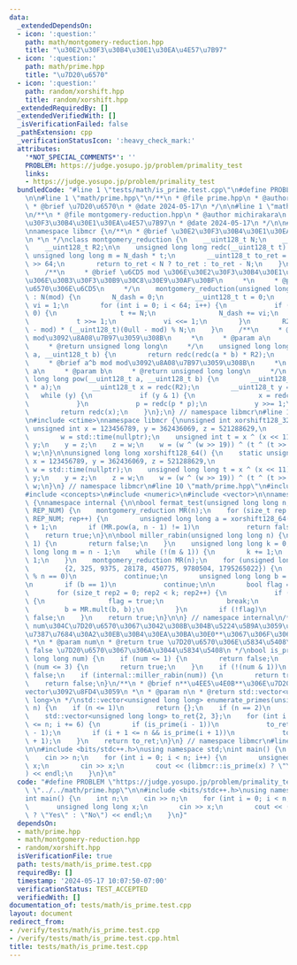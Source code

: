 ```yaml
---
data:
  _extendedDependsOn:
  - icon: ':question:'
    path: math/montgomery-reduction.hpp
    title: "\u30E2\u30F3\u30B4\u30E1\u30EA\u4E57\u7B97"
  - icon: ':question:'
    path: math/prime.hpp
    title: "\u7D20\u6570"
  - icon: ':question:'
    path: random/xorshift.hpp
    title: random/xorshift.hpp
  _extendedRequiredBy: []
  _extendedVerifiedWith: []
  _isVerificationFailed: false
  _pathExtension: cpp
  _verificationStatusIcon: ':heavy_check_mark:'
  attributes:
    '*NOT_SPECIAL_COMMENTS*': ''
    PROBLEM: https://judge.yosupo.jp/problem/primality_test
    links:
    - https://judge.yosupo.jp/problem/primality_test
  bundledCode: "#line 1 \"tests/math/is_prime.test.cpp\"\n#define PROBLEM \"https://judge.yosupo.jp/problem/primality_test\"\
    \n\n#line 1 \"math/prime.hpp\"\n/**\n * @file prime.hpp\n * @author michirakara\n\
    \ * @brief \u7D20\u6570\n * @date 2024-05-17\n */\n\n#line 1 \"math/montgomery-reduction.hpp\"\
    \n/**\n * @file montgomery-reduction.hpp\n * @author michirakara\n * @brief \u30E2\
    \u30F3\u30B4\u30E1\u30EA\u4E57\u7B97\n * @date 2024-05-17\n */\n\n#include <iostream>\n\
    \nnamespace libmcr {\n/**\n * @brief \u30E2\u30F3\u30B4\u30E1\u30EA\u4E57\u7B97\
    \n *\n */\nclass montgomery_reduction {\n    __uint128_t N;\n    __uint128_t N_dash;\n\
    \    __uint128_t R2;\n\n    unsigned long long redc(__uint128_t t) {\n       \
    \ unsigned long long m = N_dash * t;\n        __uint128_t to_ret = (t + N * __uint128_t(m))\
    \ >> 64;\n        return to_ret < N ? to_ret : to_ret - N;\n    }\n\n  public:\n\
    \    /**\n     * @brief \u6CD5 mod \u306E\u30E2\u30F3\u30B4\u30E1\u30EA\u4E57\u7B97\
    \u306E\u30B3\u30F3\u30B9\u30C8\u30E9\u30AF\u30BF\n     *\n     * @param mod \u5947\
    \u6570\u306E\u6CD5\n     */\n    montgomery_reduction(unsigned long long mod)\
    \ : N(mod) {\n        N_dash = 0;\n        __uint128_t t = 0;\n        __uint128_t\
    \ vi = 1;\n        for (int i = 0; i < 64; i++) {\n            if ((t & 1) ==\
    \ 0) {\n                t += N;\n                N_dash += vi;\n            }\n\
    \            t >>= 1;\n            vi <<= 1;\n        }\n        R2 = (__uint128_t)(0ull\
    \ - mod) * (__uint128_t)(0ull - mod) % N;\n    }\n    /**\n     * @brief a*b mod\
    \ mod\u3092\u8A08\u7B97\u3059\u308B\n     *\n     * @param a\n     * @param b\n\
    \     * @return unsigned long long\n     */\n    unsigned long long mult(__uint128_t\
    \ a, __uint128_t b) {\n        return redc(redc(a * b) * R2);\n    }\n    /**\n\
    \     * @brief a^b mod mod\u3092\u8A08\u7B97\u3059\u308B\n     *\n     * @param\
    \ a\n     * @param b\n     * @return unsigned long long\n     */\n    unsigned\
    \ long long pow(__uint128_t a, __uint128_t b) {\n        __uint128_t p = redc(R2\
    \ * a);\n        __uint128_t x = redc(R2);\n        __uint128_t y = b;\n     \
    \   while (y) {\n            if (y & 1) {\n                x = redc(x * p);\n\
    \            }\n            p = redc(p * p);\n            y >>= 1;\n        }\n\
    \        return redc(x);\n    }\n};\n} // namespace libmcr\n#line 1 \"random/xorshift.hpp\"\
    \n#include <ctime>\nnamespace libmcr {\nunsigned int xorshift128_32() {\n    static\
    \ unsigned int x = 123456789, y = 362436069, z = 521288629,\n                \
    \        w = std::time(nullptr);\n    unsigned int t = x ^ (x << 11);\n    x =\
    \ y;\n    y = z;\n    z = w;\n    w = (w ^ (w >> 19)) ^ (t ^ (t >> 8));\n    return\
    \ w;\n}\n\nunsigned long long xorshift128_64() {\n    static unsigned long long\
    \ x = 123456789, y = 362436069, z = 521288629,\n                             \
    \ w = std::time(nullptr);\n    unsigned long long t = x ^ (x << 11);\n    x =\
    \ y;\n    y = z;\n    z = w;\n    w = (w ^ (w >> 19)) ^ (t ^ (t >> 8));\n    return\
    \ w;\n}\n} // namespace libmcr\n#line 10 \"math/prime.hpp\"\n#include <algorithm>\n\
    #include <concepts>\n#include <numeric>\n#include <vector>\n\nnamespace libmcr\
    \ {\nnamespace internal {\n\nbool fermat_test(unsigned long long n, const size_t\
    \ REP_NUM) {\n    montgomery_reduction MR(n);\n    for (size_t rep = 0; rep <\
    \ REP_NUM; rep++) {\n        unsigned long long a = xorshift128_64() % (n - 1)\
    \ + 1;\n        if (MR.pow(a, n - 1) != 1)\n            return false;\n    }\n\
    \    return true;\n}\n\nbool miller_rabin(unsigned long long n) {\n    if (n <=\
    \ 1) {\n        return false;\n    }\n    unsigned long long k = 0;\n    unsigned\
    \ long long m = n - 1;\n    while (!(m & 1)) {\n        k += 1;\n        m >>=\
    \ 1;\n    }\n    montgomery_reduction MR(n);\n    for (unsigned long long a :\n\
    \         {2, 325, 9375, 28178, 450775, 9780504, 1795265022}) {\n        if (a\
    \ % n == 0)\n            continue;\n        unsigned long long b = MR.pow(a, m);\n\
    \n        if (b == 1)\n            continue;\n\n        bool flag = false;\n \
    \       for (size_t rep2 = 0; rep2 < k; rep2++) {\n            if (b == n - 1)\
    \ {\n                flag = true;\n                break;\n            }\n   \
    \         b = MR.mult(b, b);\n        }\n        if (!flag)\n            return\
    \ false;\n    }\n    return true;\n}\n\n} // namespace internal\n/**\n * @brief\
    \ num\u304C\u7D20\u6570\u3067\u3042\u308B\u304B\u5224\u5B9A\u3059\u308B \u78BA\
    \u7387\u7684\u30A2\u30EB\u30B4\u30EA\u30BA\u30E0**\u3067\u306F\u306A\u3044**\n\
    \ *\n * @param num\n * @return true \u7D20\u6570\u306E\u5834\u5408\n * @return\
    \ false \u7D20\u6570\u3067\u306A\u3044\u5834\u5408\n */\nbool is_prime(unsigned\
    \ long long num) {\n    if (num <= 1) {\n        return false;\n    } else if\
    \ (num <= 3) {\n        return true;\n    }\n    if (!(num & 1))\n        return\
    \ false;\n    if (internal::miller_rabin(num)) {\n        return true;\n    }\n\
    \    return false;\n}\n/**\n * @brief n**\u4EE5\u4E0B**\u306E\u7D20\u6570\u306E\
    vector\u3092\u8FD4\u3059\n *\n * @param n\n * @return std::vector<unsigned long\
    \ long>\n */\nstd::vector<unsigned long long> enumerate_primes(unsigned long long\
    \ n) {\n    if (n <= 1)\n        return {};\n    if (n == 2)\n        return {2};\n\
    \    std::vector<unsigned long long> to_ret{2, 3};\n    for (int i = 6; i - 1\
    \ <= n; i += 6) {\n        if (is_prime(i - 1))\n            to_ret.push_back(i\
    \ - 1);\n        if (i + 1 <= n && is_prime(i + 1))\n            to_ret.push_back(i\
    \ + 1);\n    }\n    return to_ret;\n}\n} // namespace libmcr\n#line 4 \"tests/math/is_prime.test.cpp\"\
    \n\n#include <bits/stdc++.h>\nusing namespace std;\nint main() {\n    int n;\n\
    \    cin >> n;\n    for (int i = 0; i < n; i++) {\n        unsigned long long\
    \ x;\n        cin >> x;\n        cout << (libmcr::is_prime(x) ? \"Yes\" : \"No\"\
    ) << endl;\n    }\n}\n"
  code: "#define PROBLEM \"https://judge.yosupo.jp/problem/primality_test\"\n\n#include\
    \ \"../../math/prime.hpp\"\n\n#include <bits/stdc++.h>\nusing namespace std;\n\
    int main() {\n    int n;\n    cin >> n;\n    for (int i = 0; i < n; i++) {\n \
    \       unsigned long long x;\n        cin >> x;\n        cout << (libmcr::is_prime(x)\
    \ ? \"Yes\" : \"No\") << endl;\n    }\n}"
  dependsOn:
  - math/prime.hpp
  - math/montgomery-reduction.hpp
  - random/xorshift.hpp
  isVerificationFile: true
  path: tests/math/is_prime.test.cpp
  requiredBy: []
  timestamp: '2024-05-17 10:07:50-07:00'
  verificationStatus: TEST_ACCEPTED
  verifiedWith: []
documentation_of: tests/math/is_prime.test.cpp
layout: document
redirect_from:
- /verify/tests/math/is_prime.test.cpp
- /verify/tests/math/is_prime.test.cpp.html
title: tests/math/is_prime.test.cpp
---
```

